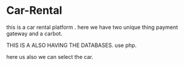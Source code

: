# Car-Rental
this is a car rental platform .
here we have two unique thing payment gateway and a carbot.

THIS IS A ALSO HAVING THE DATABASES. 
use php.

here us also we can select the car.